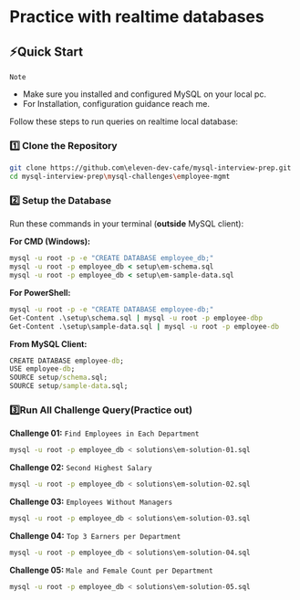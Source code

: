 # Practice with realtime databases

## ⚡Quick Start
`Note`
- Make sure you installed and configured MySQL on your local pc.
- For Installation, configuration guidance reach me.

Follow these steps to run queries on realtime local database:
</br>

### 1️⃣ Clone the Repository
```bash
git clone https://github.com\eleven-dev-cafe/mysql-interview-prep.git
cd mysql-interview-prep\mysql-challenges\employee-mgmt
```

### 2️⃣ Setup the Database
Run these commands in your terminal (**outside** MySQL client):

**For CMD (Windows):**
```cmd
mysql -u root -p -e "CREATE DATABASE employee_db;"
mysql -u root -p employee_db < setup\em-schema.sql
mysql -u root -p employee_db < setup\em-sample-data.sql
```

**For PowerShell:**
```cmd
mysql -u root -p -e "CREATE DATABASE employee-db;"
Get-Content .\setup\schema.sql | mysql -u root -p employee-dbp
Get-Content .\setup\sample-data.sql | mysql -u root -p employee-db
```

**From MySQL Client:**
```cmd
CREATE DATABASE employee-db;
USE employee-db;
SOURCE setup/schema.sql;
SOURCE setup/sample-data.sql;
```

### 3️⃣Run All Challenge Query(Practice out)
**Challenge 01:** `Find Employees in Each Department`
```bash
mysql -u root -p employee_db < solutions\em-solution-01.sql
```

**Challenge 02:** `Second Highest Salary`
```bash
mysql -u root -p employee_db < solutions\em-solution-02.sql
```

**Challenge 03:** `Employees Without Managers`
```bash
mysql -u root -p employee_db < solutions\em-solution-03.sql
```

**Challenge 04:** `Top 3 Earners per Department`
```bash
mysql -u root -p employee_db < solutions\em-solution-04.sql
```

**Challenge 05:** `Male and Female Count per Department`
```bash
mysql -u root -p employee_db < solutions\em-solution-05.sql
```
